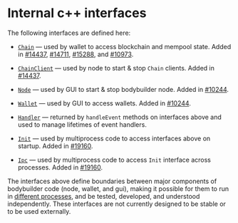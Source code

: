 # Internal c++ interfaces

The following interfaces are defined here:

* [`Chain`](chain.h) — used by wallet to access blockchain and mempool state. Added in [#14437](https://github.com/bodybuilder/bodybuilder/pull/14437), [#14711](https://github.com/bodybuilder/bodybuilder/pull/14711), [#15288](https://github.com/bodybuilder/bodybuilder/pull/15288), and [#10973](https://github.com/bodybuilder/bodybuilder/pull/10973).

* [`ChainClient`](chain.h) — used by node to start & stop `Chain` clients. Added in [#14437](https://github.com/bodybuilder/bodybuilder/pull/14437).

* [`Node`](node.h) — used by GUI to start & stop bodybuilder node. Added in [#10244](https://github.com/bodybuilder/bodybuilder/pull/10244).

* [`Wallet`](wallet.h) — used by GUI to access wallets. Added in [#10244](https://github.com/bodybuilder/bodybuilder/pull/10244).

* [`Handler`](handler.h) — returned by `handleEvent` methods on interfaces above and used to manage lifetimes of event handlers.

* [`Init`](init.h) — used by multiprocess code to access interfaces above on startup. Added in [#19160](https://github.com/bodybuilder/bodybuilder/pull/19160).

* [`Ipc`](ipc.h) — used by multiprocess code to access `Init` interface across processes. Added in [#19160](https://github.com/bodybuilder/bodybuilder/pull/19160).

The interfaces above define boundaries between major components of bodybuilder code (node, wallet, and gui), making it possible for them to run in [different processes](../../doc/multiprocess.md), and be tested, developed, and understood independently. These interfaces are not currently designed to be stable or to be used externally.
